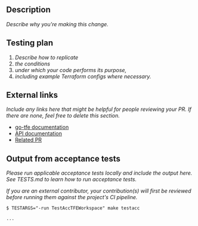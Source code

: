 ## Description

_Describe why you're making this change._

## Testing plan

1.  _Describe how to replicate_
1.  _the conditions_
1.  _under which your code performs its purpose,_
1.  _including example Terraform configs where necessary._

## External links

_Include any links here that might be helpful for people reviewing your PR. If there are none, feel free to delete this section._

- [go-tfe documentation](https://pkg.go.dev/github.com/hashicorp/go-tfe?tab=doc#xxxx)
- [API documentation](https://www.terraform.io/docs/cloud/api/xxxx.html)
- [Related PR](https://github.com/hashicorp/terraform-provider-tfe/pull/xxxx)

## Output from acceptance tests

_Please run applicable acceptance tests locally and include the output here. See TESTS.md to learn how to run acceptance tests._

_If you are an external contributor, your contribution(s) will first be reviewed before running them against the project's CI pipeline._

```
$ TESTARGS="-run TestAccTFEWorkspace" make testacc 

...
```
